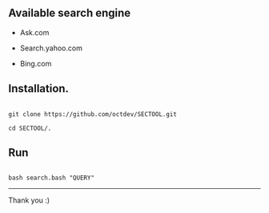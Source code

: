 


## Available search engine

- Ask.com

- Search.yahoo.com
  
- Bing.com
 
## Installation.  

``` 
 
git clone https://github.com/octdev/SECTOOL.git 

cd SECTOOL/. 

```

## Run

``` 

bash search.bash "QUERY" 

```

-------------------------

Thank you :)
 

